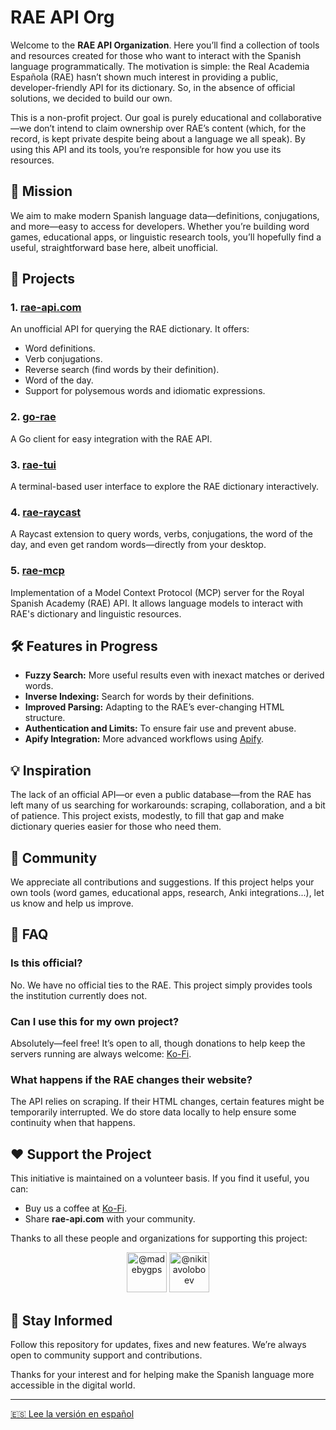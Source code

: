 # RAE API Org

Welcome to the **RAE API Organization**. Here you’ll find a collection of tools and resources created for those who want to interact with the Spanish language programmatically. The motivation is simple: the Real Academia Española (RAE) hasn’t shown much interest in providing a public, developer-friendly API for its dictionary. So, in the absence of official solutions, we decided to build our own.

This is a non-profit project. Our goal is purely educational and collaborative—we don’t intend to claim ownership over RAE’s content (which, for the record, is kept private despite being about a language we all speak). By using this API and its tools, you’re responsible for how you use its resources.

## 🌟 Mission

We aim to make modern Spanish language data—definitions, conjugations, and more—easy to access for developers. Whether you’re building word games, educational apps, or linguistic research tools, you’ll hopefully find a useful, straightforward base here, albeit unofficial.

## 🚀 Projects

### 1. **[rae-api.com](https://rae-api.com)**
An unofficial API for querying the RAE dictionary. It offers:
- Word definitions.
- Verb conjugations.
- Reverse search (find words by their definition).
- Word of the day.
- Support for polysemous words and idiomatic expressions.

### 2. **[go-rae](https://github.com/rae-api-com/go-rae)**
A Go client for easy integration with the RAE API.

### 3. **[rae-tui](https://github.com/rae-api-com/rae-tui)**
A terminal-based user interface to explore the RAE dictionary interactively.

### 4. **[rae-raycast](https://github.com/rae-api-com/rae-raycast)**
A Raycast extension to query words, verbs, conjugations, the word of the day, and even get random words—directly from your desktop.

### 5. **[rae-mcp](https://github.com/rae-api-com/rae-mcp)**
Implementation of a Model Context Protocol (MCP) server for the Royal Spanish Academy (RAE) API. It allows language models to interact with RAE's dictionary and linguistic resources.

## 🛠️ Features in Progress

- **Fuzzy Search:** More useful results even with inexact matches or derived words.
- **Inverse Indexing:** Search for words by their definitions.
- **Improved Parsing:** Adapting to the RAE’s ever-changing HTML structure.
- **Authentication and Limits:** To ensure fair use and prevent abuse.
- **Apify Integration:** More advanced workflows using [Apify](https://apify.com/sonirico/diccionario-de-la-real-academia-de-la-lengua-espanola-rae-ppr).

## 💡 Inspiration

The lack of an official API—or even a public database—from the RAE has left many of us searching for workarounds: scraping, collaboration, and a bit of patience. This project exists, modestly, to fill that gap and make dictionary queries easier for those who need them.

## 🤝 Community

We appreciate all contributions and suggestions. If this project helps your own tools (word games, educational apps, research, Anki integrations...), let us know and help us improve.

## 💬 FAQ

### Is this official?
No. We have no official ties to the RAE. This project simply provides tools the institution currently does not.

### Can I use this for my own project?
Absolutely—feel free! It’s open to all, though donations to help keep the servers running are always welcome: [Ko-Fi](https://ko-fi.com/sonirico).

### What happens if the RAE changes their website?
The API relies on scraping. If their HTML changes, certain features might be temporarily interrupted. We do store data locally to help ensure some continuity when that happens.

## ❤️ Support the Project

This initiative is maintained on a volunteer basis. If you find it useful, you can:
- Buy us a coffee at [Ko-Fi](https://ko-fi.com/sonirico).
- Share **rae-api.com** with your community.

Thanks to all these people and organizations for supporting this project:

<p align="center">
  <a styhref="https://github.com/madebygps">
    <img src="https://github.com/madebygps.png" width="64px" alt="@madebygps" />
  </a>
  <a href="https://github.com/nikitavoloboev">
    <img src="https://github.com/nikitavoloboev.png" width="64px" alt="@nikitavoloboev" />
  </a>
</p>

## 📢 Stay Informed

Follow this repository for updates, fixes and new features. We’re always open to community support and contributions.

Thanks for your interest and for helping make the Spanish language more accessible in the digital world.

---

 
[🇪🇸 Lee la versión en español](./README.md)

